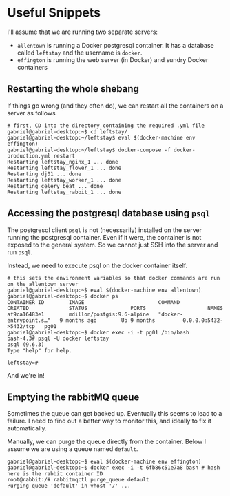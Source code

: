 # Useful Snippets

I'll assume that we are running two separate servers:
- `allentown` is running a Docker postgresql container. It has a database called `leftstay` and the username is `docker`.
- `effington` is running the web server (in Docker) and sundry Docker containers

## Restarting the whole shebang

If things go wrong (and they often do), we can restart all the containers on a server as follows

```
# first, CD into the directory containing the required .yml file
gabriel@gabriel-desktop:~$ cd leftstay/
gabriel@gabriel-desktop:~/leftstay$ eval $(docker-machine env effington)
gabriel@gabriel-desktop:~/leftstay$ docker-compose -f docker-production.yml restart
Restarting leftstay_nginx_1 ... done
Restarting leftstay_flower_1 ... done
Restarting dj01 ... done
Restarting leftstay_worker_1 ... done
Restarting celery_beat ... done
Restarting leftstay_rabbit_1 ... done
```

## Accessing the postgresql database using `psql`

The postgresql client `psql` is not (necessarily) installed on the server running the postgresql container. Even if it were, the container is not exposed to the general system. So we cannot just SSH into the server and run `psql`.

Instead, we need to execute psql on the docker container itself.

```
# this sets the environment variables so that docker commands are run on the allentown server
gabriel@gabriel-desktop:~$ eval $(docker-machine env allentown)
gabriel@gabriel-desktop:~$ docker ps
CONTAINER ID        IMAGE                        COMMAND                  CREATED             STATUS              PORTS                    NAMES
af9ca16483e1        mdillon/postgis:9.6-alpine   "docker-entrypoint.s…"   9 months ago        Up 9 months         0.0.0.0:5432->5432/tcp   pg01
gabriel@gabriel-desktop:~$ docker exec -i -t pg01 /bin/bash
bash-4.3# psql -U docker leftstay
psql (9.6.3)
Type "help" for help.

leftstay=# 
```

And we're in!

## Emptying the rabbitMQ queue

Sometimes the queue can get backed up. Eventually this seems to lead to a failure. I need to find out a better way to monitor this, and ideally to fix it automatically.

Manually, we can purge the queue directly from the container. Below I assume we are using a queue named `default`.

```
gabriel@gabriel-desktop:~$ eval $(docker-machine env effington)
gabriel@gabriel-desktop:~$ docker exec -i -t 6fb86c51e7a8 bash # hash here is the rabbit container ID
root@rabbit:/# rabbitmqctl purge_queue default
Purging queue 'default' in vhost '/' ...
```